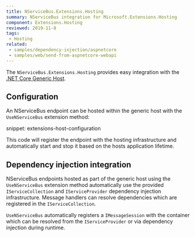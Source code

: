 ```yaml
---
title: NServiceBus.Extensions.Hosting
summary: NServiceBus integration for Microsoft.Extensions.Hosting
component: Extensions.Hosting
reviewed: 2019-11-8
tags:
 - Hosting
related:
 - samples/dependency-injection/aspnetcore
 - samples/web/send-from-aspnetcore-webapi
---
```


The `NServiceBus.Extensions.Hosting` provides easy integration with the [.NET Core Generic Host](https://docs.microsoft.com/en-us/aspnet/core/fundamentals/host/generic-host).

## Configuration 

An NServiceBus endpoint can be hosted within the generic host with the `UseNServiceBus` extension method:

snippet: extensions-host-configuration

This code will register the endpoint with the hosting infrastructure and automatically start and stop it based on the hosts application lifetime.


## Dependency injection integration

NServiceBus endpoints hosted as part of the generic host using the `UseNServiceBus` extension method automatically use the provided `IServiceCollection` and `IServiceProvider` dependency injection infrastructure. Message handlers can resolve dependencies which are registered in the `IServiceCollection`.

`UseNServiceBus` automatically registers a `IMessageSession` with the container which can be resolved from the `IServiceProvider` or via dependency injection during runtime.